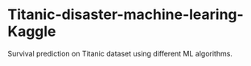 # Titanic-disaster-machine-learing-Kaggle
Survival prediction on Titanic dataset using different ML algorithms.
